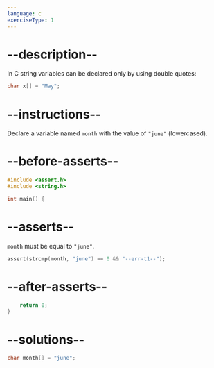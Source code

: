 ```yaml
---
language: c
exerciseType: 1
---
```


# --description--

In C string variables can be declared only by using double quotes:
```c
char x[] = "May";
```

# --instructions--

Declare a variable named `month` with the value of `"june"` (lowercased).

# --before-asserts--

```c
#include <assert.h>
#include <string.h>

int main() {
```

# --asserts--

`month` must be equal to `"june"`.

```c
assert(strcmp(month, "june") == 0 && "--err-t1--");
```

# --after-asserts--

```c
    return 0;
}
```

# --solutions--

```c
char month[] = "june";
```

